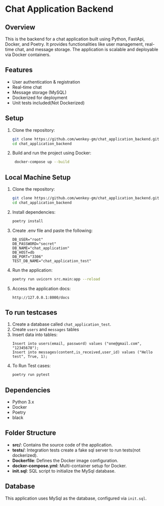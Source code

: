 # Chat Application Backend

## Overview

This is the backend for a chat application built using Python, FastApi, Docker, and Poetry. It provides functionalities like user management, real-time chat, and message storage. The application is scalable and deployable via Docker containers.

## Features

- User authentication & registration
- Real-time chat
- Message storage (MySQL)
- Dockerized for deployment
- Unit tests included(Not Dockerized)

## Setup

1. Clone the repository:
   ```bash
   git clone https://github.com/wenkey-gm/chat_application_backend.git
   cd chat_application_backend
   ```

2. Build and run the project using Docker:
   ```bash
    docker-compose up --build
    ```

## Local Machine Setup

1. Clone the repository:
   ```bash
   git clone https://github.com/wenkey-gm/chat_application_backend.git
   cd chat_application_backend
   ```
   
2. Install dependencies:
   ```bash
   poetry install
   ```
3. Create .env file and paste the following:
   ```
   DB_USER="root"
   DB_PASSWORD="secret"
   DB_NAME="chat_application"
   DB_HOST=db
   DB_PORT="3306"
   TEST_DB_NAME="chat_application_test"
   ```
4. Run the application: 
   ```bash
   poetry run uvicorn src.main:app --reload
   ```
4. Access the application docs:
   ```
   http://127.0.0.1:8000/docs
   ```
## To run testcases

1. Create a database called `chat_application_test`.
2. Create `users` and `messages` tables
3. Insert data into tables:
   ```
   Insert into users(email, password) values ("one@gmail.com", "12345678");
   Insert into messages(content,is_received,user_id) values ("Hello test", True, 1);
   ```
4. To Run Test cases:
   ```bash
   poetry run pytest
   ```

## Dependencies

- Python 3.x
- Docker
- Poetry
- black

## Folder Structure

- **src/**: Contains the source code of the application.
- **tests/**: Integration tests create a fake sql server to run tests(not dockerized).
- **Dockerfile**: Defines the Docker image configuration.
- **docker-compose.yml**: Multi-container setup for Docker.
- **init.sql**: SQL script to initialize the MySql database.

## Database

This application uses MySql as the database, configured via `init.sql`.

